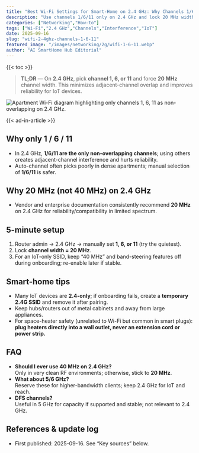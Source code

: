 ```yaml
---
title: "Best Wi-Fi Settings for Smart-Home on 2.4 GHz: Why Channels 1/6/11 + 20 MHz"
description: "Use channels 1/6/11 only on 2.4 GHz and lock 20 MHz width for stable onboarding and fewer disconnects."
categories: ["Networking","How-to"]
tags: ["Wi-Fi","2.4 GHz","Channels","Interference","IoT"]
date: 2025-09-16
slug: "wifi-2-4ghz-channels-1-6-11"
featured_image: "/images/networking/2g/wifi-1-6-11.webp"
author: "AI SmartHome Hub Editorial"
---
```


{{< toc >}}

> **TL;DR** — On **2.4 GHz**, pick **channel 1, 6, or 11** and force **20 MHz** channel width. This minimizes adjacent-channel overlap and improves reliability for IoT devices.

![Apartment Wi-Fi diagram highlighting only channels 1, 6, 11 as non-overlapping on 2.4 GHz.](/images/networking/2g/wifi-1-6-11.webp)

{{< ad-in-article >}}

## Why only 1 / 6 / 11
- In 2.4 GHz, **1/6/11 are the only non-overlapping channels**; using others creates adjacent-channel interference and hurts reliability.  
- Auto-channel often picks poorly in dense apartments; manual selection of **1/6/11** is safer.

## Why 20 MHz (not 40 MHz) on 2.4 GHz
- Vendor and enterprise documentation consistently recommend **20 MHz** on 2.4 GHz for reliability/compatibility in limited spectrum.  

## 5-minute setup
1. Router admin → 2.4 GHz → manually set **1, 6, or 11** (try the quietest).  
2. Lock **channel width = 20 MHz**.  
3. For an IoT-only SSID, keep “40 MHz” and band-steering features off during onboarding; re-enable later if stable.

## Smart-home tips
- Many IoT devices are **2.4-only**; if onboarding fails, create a **temporary 2.4G SSID** and remove it after pairing.  
- Keep hubs/routers out of metal cabinets and away from large appliances.  
- For space-heater safety (unrelated to Wi-Fi but common in smart plugs): **plug heaters directly into a wall outlet, never an extension cord or power strip.**

## FAQ
- **Should I ever use 40 MHz on 2.4 GHz?**  
  Only in very clean RF environments; otherwise, stick to **20 MHz**.  
- **What about 5/6 GHz?**  
  Reserve these for higher-bandwidth clients; keep 2.4 GHz for IoT and reach.  
- **DFS channels?**  
  Useful in 5 GHz for capacity if supported and stable; not relevant to 2.4 GHz.

## References & update log
- First published: 2025-09-16. See “Key sources” below.